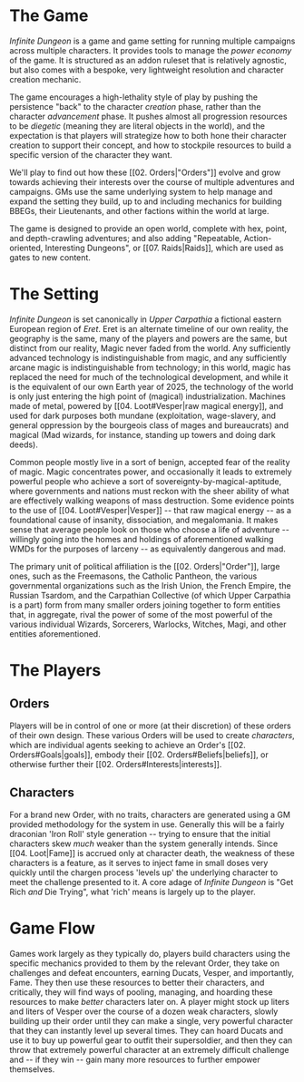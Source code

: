 # The Game

_Infinite Dungeon_ is a game and game setting for running multiple campaigns across multiple characters. It provides tools to manage the _power economy_ of the game. It is structured as an addon ruleset that is relatively agnostic, but also comes with a bespoke, very lightweight resolution and character creation mechanic.

The game encourages a high-lethality style of play by pushing the persistence "back" to the character _creation_ phase, rather than the character _advancement_ phase. It pushes almost all progression resources to be _diegetic_ (meaning they are literal objects in the world), and the expectation is that players will strategize how to both hone their character creation to support their concept, and how to stockpile resources to build a specific version of the character they want.

We'll play to find out how these [[02. Orders|"Orders"]] evolve and grow towards achieving their interests over the course of multiple adventures and campaigns. GMs use the same underlying system to help manage and expand the setting they build, up to and including mechanics for building BBEGs, their Lieutenants, and other factions within the world at large.

The game is designed to provide an open world, complete with hex, point, and depth-crawling adventures; and also adding "Repeatable, Action-oriented, Interesting Dungeons", or [[07. Raids|Raids]], which are used as gates to new content. 
# The Setting

_Infinite Dungeon_ is set canonically in _Upper Carpathia_ a fictional eastern European region of _Eret_. Eret is an alternate timeline of our own reality, the geography is the same, many of the players and powers are the same, but distinct from our reality, Magic never faded from the world. Any sufficiently advanced technology is indistinguishable from magic, and any sufficiently arcane magic is indistinguishable from technology; in this world, magic has replaced the need for much of the technological development, and while it is the equivalent of our own Earth year of 2025, the technology of the world is only just entering the high point of (magical) industrialization. Machines made of metal, powered by [[04. Loot#Vesper|raw magical energy]], and used for dark purposes both mundane (exploitation, wage-slavery, and general oppression by the bourgeois class of mages and bureaucrats) and magical (Mad wizards, for instance, standing up towers and doing dark deeds).

Common people mostly live in a sort of benign, accepted fear of the reality of magic. Magic concentrates power, and occasionally it leads to extremely powerful people who achieve a sort of sovereignty-by-magical-aptitude, where governments and nations must reckon with the sheer ability of what are effectively walking weapons of mass destruction. Some evidence points to the use of [[04. Loot#Vesper|Vesper]] -- that raw magical energy -- as a foundational cause of insanity, dissociation, and megalomania. It makes sense that average people look on those who choose a life of adventure -- willingly going into the homes and holdings of aforementioned walking WMDs for the purposes of larceny -- as equivalently dangerous and mad.

The primary unit of political affiliation is the [[02. Orders|"Order"]], large ones, such as the Freemasons, the Catholic Pantheon, the various governmental organizations such as the Irish Union, the French Empire, the Russian Tsardom, and the Carpathian Collective (of which Upper Carpathia is a part) form from many smaller orders joining together to form entities that, in aggregate, rival the power of some of the most powerful of the various individual Wizards, Sorcerers, Warlocks, Witches, Magi, and other entities aforementioned. 
# The Players

## Orders

Players will be in control of one or more (at their discretion) of these orders of their own design. These various Orders will be used to create _characters_, which are individual agents seeking to achieve an Order's [[02. Orders#Goals|goals]], embody their [[02. Orders#Beliefs|beliefs]],  or otherwise further their [[02. Orders#Interests|interests]].
## Characters

For a brand new Order, with no traits, characters are generated using a GM provided methodology for the system in use. Generally this will be a fairly draconian 'Iron Roll' style generation -- trying to ensure that the initial characters skew _much_ weaker than the system generally intends. Since [[04. Loot|Fame]] is accrued only at character death, the weakness of these characters is a feature, as it serves to inject fame in small doses very quickly until the chargen process 'levels up' the underlying character to meet the challenge presented to it. A core adage of _Infinite Dungeon_ is "Get Rich _and_ Die Trying", what 'rich' means is largely up to the player.
# Game Flow

Games work largely as they typically do, players build characters using the specific mechanics provided to them by the relevant Order, they take on challenges and defeat encounters, earning Ducats, Vesper, and importantly, Fame. They then use these resources to better their characters, and critically, they will find ways of pooling, managing, and hoarding these resources to make _better_ characters later on. A player might stock up liters and liters of Vesper over the course of a dozen weak characters, slowly building up their order until they can make a single, very powerful character that they can instantly level up several times. They can hoard Ducats and use it to buy up powerful gear to outfit their supersoldier, and then they can throw that extremely powerful character at an extremely difficult challenge and -- if they win -- gain many more resources to further empower themselves.
